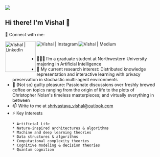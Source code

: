 <img src="https://user-images.githubusercontent.com/114791876/228115730-d95f7790-b32e-4713-b4af-352e4e88d156.png" />

## Hi there! I'm Vishal 👋



🤝 Connect with me:

<a href="https://www.linkedin.com/in/shri-v/"><img align="left" src="https://user-images.githubusercontent.com/114791876/228120495-93281a5a-9a0a-4787-a523-40306f6a12b2.png" alt="Vishal | LinkedIn" width='100' height='100'/></a>
<a href="https://www.instagram.com/v.the.wise/"><img align="left" src="https://user-images.githubusercontent.com/114791876/228120718-f28d0e78-4b1b-4087-875f-a0f641a3cadc.png" alt="Vishal | Instagram" /></a>
<a href="https://medium.com/@shrivastava_vishal"><img align="left" src="https://user-images.githubusercontent.com/114791876/228120670-f1d377e0-48b6-46a6-b8e1-8b748b630a2b.png" alt="Vishal | Medium" /></a>
</br>
</br>

- 👨🏽‍💻 I’m a graduate student at Northwestern University majoring in Artificial Intelligence
- 🔭 My current research interest: Distributed knowledge representation and interactive learning with privacy preservation in stochastic multi-agent environments
- 💬 (Not so) guilty pleasure: Passionate discussions over freshly brewed coffee on topics ranging from the origin of life to the plots of Christopher Nolan's timeless masterpieces; and virtually everything in between
- 📫 Write to me at shrivastava_vishal@outlook.com
- ⚡ Key Interests
    ```
    * Artificial Life
    * Nature-inspired architectures & algorithms
    * Machine and deep learning theories
    * Data structures & algorithms
    * Computational complexity theories
    * Cognitive modeling & decision theories
    * Quantum cognition 
    ```
